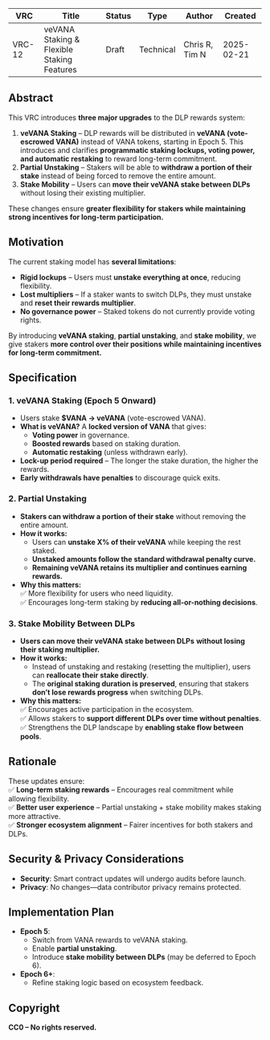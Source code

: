 | VRC | Title | Status | Type | Author | Created |
|-----|--------|--------|------|---------|----------|
| VRC-12 | veVANA Staking & Flexible Staking Features | Draft | Technical | Chris R, Tim N | 2025-02-21 |

## Abstract

This VRC introduces **three major upgrades** to the DLP rewards system:

1. **veVANA Staking** – DLP rewards will be distributed in **veVANA (vote-escrowed VANA)** instead of VANA tokens, starting in Epoch 5. This introduces and clarifies **programmatic staking lockups, voting power, and automatic restaking** to reward long-term commitment.
2. **Partial Unstaking** – Stakers will be able to **withdraw a portion of their stake** instead of being forced to remove the entire amount.
3. **Stake Mobility** – Users can **move their veVANA stake between DLPs** without losing their existing multiplier.

These changes ensure **greater flexibility for stakers while maintaining strong incentives for long-term participation.**

## Motivation

The current staking model has **several limitations**:
- **Rigid lockups** – Users must **unstake everything at once**, reducing flexibility.
- **Lost multipliers** – If a staker wants to switch DLPs, they must unstake and **reset their rewards multiplier**.
- **No governance power** – Staked tokens do not currently provide voting rights.

By introducing **veVANA staking**, **partial unstaking**, and **stake mobility**, we give stakers **more control over their positions while maintaining incentives for long-term commitment.**

## Specification

### 1. **veVANA Staking (Epoch 5 Onward)**
- Users stake **$VANA → veVANA** (vote-escrowed VANA).
- **What is veVANA?** A **locked version of VANA** that gives:
  - **Voting power** in governance.
  - **Boosted rewards** based on staking duration.
  - **Automatic restaking** (unless withdrawn early).
- **Lock-up period required** – The longer the stake duration, the higher the rewards.
- **Early withdrawals have penalties** to discourage quick exits.

### 2. **Partial Unstaking**
- **Stakers can withdraw a portion of their stake** without removing the entire amount.
- **How it works:**
  - Users can **unstake X% of their veVANA** while keeping the rest staked.
  - **Unstaked amounts follow the standard withdrawal penalty curve.**
  - **Remaining veVANA retains its multiplier and continues earning rewards.**
- **Why this matters:**  
  ✅ More flexibility for users who need liquidity.  
  ✅ Encourages long-term staking by **reducing all-or-nothing decisions**.

### 3. **Stake Mobility Between DLPs**
- **Users can move their veVANA stake between DLPs** **without losing their staking multiplier.**
- **How it works:**
  - Instead of unstaking and restaking (resetting the multiplier), users can **reallocate their stake directly**.
  - The **original staking duration is preserved**, ensuring that stakers **don’t lose rewards progress** when switching DLPs.
- **Why this matters:**  
  ✅ Encourages active participation in the ecosystem.  
  ✅ Allows stakers to **support different DLPs over time without penalties**.  
  ✅ Strengthens the DLP landscape by **enabling stake flow between pools**.

## Rationale

These updates ensure:  
✅ **Long-term staking rewards** – Encourages real commitment while allowing flexibility.  
✅ **Better user experience** – Partial unstaking + stake mobility makes staking more attractive.  
✅ **Stronger ecosystem alignment** – Fairer incentives for both stakers and DLPs.  

## Security & Privacy Considerations

- **Security**: Smart contract updates will undergo audits before launch.
- **Privacy**: No changes—data contributor privacy remains protected.

## Implementation Plan

- **Epoch 5**:  
  - Switch from VANA rewards to veVANA staking.  
  - Enable **partial unstaking**.  
  - Introduce **stake mobility between DLPs** (may be deferred to Epoch 6).
- **Epoch 6+**:  
  - Refine staking logic based on ecosystem feedback.  

## Copyright

**CC0 – No rights reserved.**
